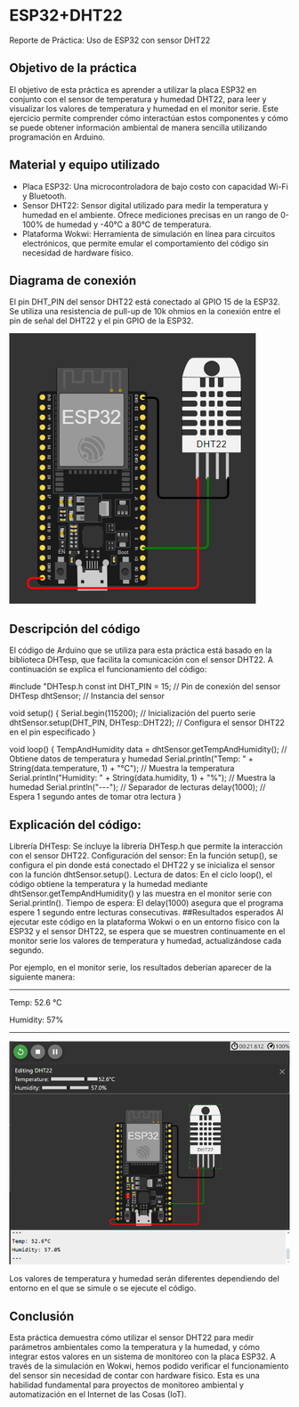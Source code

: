 # ESP32+DHT22
Reporte de Práctica: Uso de ESP32 con sensor DHT22
## Objetivo de la práctica
El objetivo de esta práctica es aprender a utilizar la placa ESP32 en conjunto con el sensor de temperatura y humedad DHT22, para leer y visualizar los valores de temperatura y humedad en el monitor serie. Este ejercicio permite comprender cómo interactúan estos componentes y cómo se puede obtener información ambiental de manera sencilla utilizando programación en Arduino.
## Material y equipo utilizado
- Placa ESP32: Una microcontroladora de bajo costo con capacidad Wi-Fi y Bluetooth.
- Sensor DHT22: Sensor digital utilizado para medir la temperatura y humedad en el ambiente. Ofrece mediciones precisas en un rango de 0-100% de humedad y -40°C a 80°C de temperatura.
- Plataforma Wokwi: Herramienta de simulación en línea para circuitos electrónicos, que permite emular el comportamiento del código sin necesidad de hardware físico.
## Diagrama de conexión
El pin DHT_PIN del sensor DHT22 está conectado al GPIO 15 de la ESP32.
Se utiliza una resistencia de pull-up de 10k ohmios en la conexión entre el pin de señal del DHT22 y el pin GPIO de la ESP32.

![Texto alternativo](https://github.com/ZurielO/ESP32-DHT22/blob/main/imagen_2024-12-15_145545256.png) 

## Descripción del código
El código de Arduino que se utiliza para esta práctica está basado en la biblioteca DHTesp, que facilita la comunicación con el sensor DHT22. A continuación se explica el funcionamiento del código:



 #include "DHTesp.h
const int DHT_PIN = 15; // Pin de conexión del sensor
DHTesp dhtSensor; // Instancia del sensor

void setup() {
  Serial.begin(115200); // Inicialización del puerto serie
  dhtSensor.setup(DHT_PIN, DHTesp::DHT22); // Configura el sensor DHT22 en el pin especificado
}

void loop() {
  TempAndHumidity data = dhtSensor.getTempAndHumidity(); // Obtiene datos de temperatura y humedad
  Serial.println("Temp: " + String(data.temperature, 1) + "°C"); // Muestra la temperatura
  Serial.println("Humidity: " + String(data.humidity, 1) + "%"); // Muestra la humedad
  Serial.println("---"); // Separador de lecturas
  delay(1000); // Espera 1 segundo antes de tomar otra lectura
}

## Explicación del código:
Librería DHTesp: Se incluye la librería DHTesp.h que permite la interacción con el sensor DHT22.
Configuración del sensor: En la función setup(), se configura el pin donde está conectado el DHT22 y se inicializa el sensor con la función dhtSensor.setup().
Lectura de datos: En el ciclo loop(), el código obtiene la temperatura y la humedad mediante dhtSensor.getTempAndHumidity() y las muestra en el monitor serie con Serial.println().
Tiempo de espera: El delay(1000) asegura que el programa espere 1 segundo entre lecturas consecutivas.
##Resultados esperados
Al ejecutar este código en la plataforma Wokwi o en un entorno físico con la ESP32 y el sensor DHT22, se espera que se muestren continuamente en el monitor serie los valores de temperatura y humedad, actualizándose cada segundo.

Por ejemplo, en el monitor serie, los resultados deberían aparecer de la siguiente manera:

---
Temp: 52.6 °C

Humidity: 57%

---
![Texto alternativo](https://github.com/ZurielO/ESP32-DHT22/blob/main/imagen_2024-12-15_144454105.png?raw=true)

Los valores de temperatura y humedad serán diferentes dependiendo del entorno en el que se simule o se ejecute el código.

## Conclusión
Esta práctica demuestra cómo utilizar el sensor DHT22 para medir parámetros ambientales como la temperatura y la humedad, y cómo integrar estos valores en un sistema de monitoreo con la placa ESP32. A través de la simulación en Wokwi, hemos podido verificar el funcionamiento del sensor sin necesidad de contar con hardware físico. Esta es una habilidad fundamental para proyectos de monitoreo ambiental y automatización en el Internet de las Cosas (IoT).

